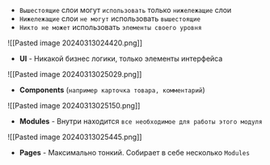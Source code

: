 - `Вышестоящие` слои могут `использовать` только `нижележащие` слои
- `Нижележащие` слои `не могут` использовать `вышестоящие`
- `Никто не может` использовать `элементы своего уровня`

![[Pasted image 20240313024420.png]]

- **UI** - Никакой бизнес логики, только элементы интерфейса

![[Pasted image 20240313025029.png]]

- **Components** (`например карточка товара, комментарий`)
  
![[Pasted image 20240313025150.png]]

- **Modules** - Внутри находится `вcе необходимое для работы этого модуля`

![[Pasted image 20240313025445.png]]

- **Pages** - Максимально тонкий. Собирает в себе несколько `Modules`

